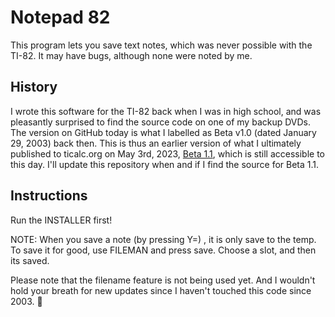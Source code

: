 # Notepad 82

This program lets you save text notes, which was never possible with the TI-82. It may have bugs, although none were noted by me. 

## History
I wrote this software for the TI-82 back when I was in high school, and was pleasantly surprised to find the source code on one of my backup DVDs. The version on GitHub today is what I labelled as Beta v1.0 (dated January 29, 2003) back then. This is thus an earlier version of what I ultimately published to ticalc.org on May 3rd, 2023, [Beta 1.1](https://www.ticalc.org/archives/files/fileinfo/286/28652.html), which is still accessible to this day. I'll update this repository when and if I find the source for Beta 1.1.

## Instructions 
Run the INSTALLER first!

NOTE: When you save a note (by pressing Y=) , it is only save to the temp. To save it for good, use FILEMAN and press save. Choose a slot, and then its saved. 

Please note that the filename feature is not being used yet. And I wouldn't hold your breath for new updates since I haven't touched this code since 2003. 🙂
